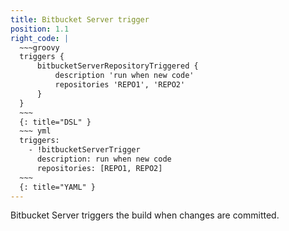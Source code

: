 ```yaml
---
title: Bitbucket Server trigger
position: 1.1
right_code: |
  ~~~groovy
  triggers {
      bitbucketServerRepositoryTriggered {
          description 'run when new code'
          repositories 'REPO1', 'REPO2'
      }
  }
  ~~~
  {: title="DSL" }
  ~~~ yml
  triggers:
    - !bitbucketServerTrigger
      description: run when new code
      repositories: [REPO1, REPO2]
  ~~~
  {: title="YAML" }
---
```

Bitbucket Server triggers the build when changes are committed.
